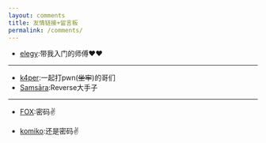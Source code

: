 ```yaml
---
layout: comments
title: 友情链接+留言板
permalink: /comments/
---
```






- [elegy](https://yuan0x1elegy.love/):带我入门的师傅♥♥



-------

- [k4per](www.k4per-blog.xyz):一起打pwn(~~坐牢~~)的哥们
- [Samsāra](https://www.cnblogs.com/Samsara013):Reverse大手子

---------


- [FOX](https://rockfox0.github.io/):密码✌

- [komiko](https://notion-next-yeye.vercel.app/):还是密码✌

